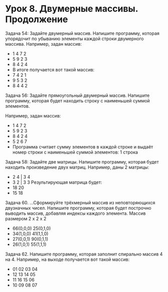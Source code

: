 # Урок 8. Двумерные массивы. Продолжение
Задача 54: Задайте двумерный массив. Напишите программу, которая упорядочит по убыванию элементы каждой строки двумерного массива.
Например, задан массив:
+ 1 4 7 2
+ 5 9 2 3
+ 8 4 2 4
+ В итоге получается вот такой массив:
+ 7 4 2 1
+ 9 5 3 2
+ 8 4 4 2

Задача 56: Задайте прямоугольный двумерный массив. Напишите программу, которая будет находить строку с наименьшей суммой элементов.

Например, задан массив:
+ 1 4 7 2
+ 5 9 2 3
+ 8 4 2 4
+ 5 2 6 7
+ Программа считает сумму элементов в каждой строке и выдаёт номер строки с наименьшей суммой элементов: 1 строка

Задача 58: Задайте две матрицы. Напишите программу, которая будет находить произведение двух матриц.
Например, даны 2 матрицы:
+ 2 4 | 3 4
+ 3 2 | 3 3
Результирующая матрица будет:
+ 18 20
+ 15 18

Задача 60. ...Сформируйте трёхмерный массив из неповторяющихся двузначных чисел. Напишите программу, которая будет построчно выводить массив, добавляя индексы каждого элемента.
Массив размером 2 x 2 x 2
+ 66(0,0,0) 25(0,1,0)
+ 34(1,0,0) 41(1,1,0)
+ 27(0,0,1) 90(0,1,1)
+ 26(1,0,1) 55(1,1,1)

Задача 62. Напишите программу, которая заполнит спирально массив 4 на 4.
Например, на выходе получается вот такой массив:
+ 01 02 03 04
+ 12 13 14 05
+ 11 16 15 06
+ 10 09 08 07